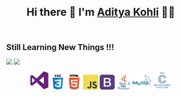 <h1 align='center'>
  Hi there 👋  I'm   <a href="https://github.com/adityakohli03">
  Aditya Kohli</a> 👨‍💻
</h1>
<br>

## Still Learning New Things !!!



<img src="https://github-readme-stats.vercel.app/api?username=adityakohli03&&show_icons=true&title_color=ffffff&icon_color=D308A8&text_color=daf7dc&bg_color=2980B9&count_private=true"/>
<img src="https://github-readme-stats.vercel.app/api/top-langs?username=adityakohli03&theme=dark&hide_langs_below=1"/>
<p align="center"> 
<img src=https://raw.githubusercontent.com/devicons/devicon/master/icons/visualstudio/visualstudio-plain.svg alt=vs-code width="50" height="50"/>
<img src=https://raw.githubusercontent.com/github/explore/80688e429a7d4ef2fca1e82350fe8e3517d3494d/topics/css/css.png alt=css3 width="40" height="40"/>
<img src=https://raw.githubusercontent.com/github/explore/80688e429a7d4ef2fca1e82350fe8e3517d3494d/topics/html/html.png alt=html5 width="40" height="40"/> 
<img src=https://raw.githubusercontent.com/github/explore/80688e429a7d4ef2fca1e82350fe8e3517d3494d/topics/javascript/javascript.png alt=javascript width="40" height="40"/> 
<img src=https://raw.githubusercontent.com/github/explore/80688e429a7d4ef2fca1e82350fe8e3517d3494d/topics/bootstrap/bootstrap.png alt=Bootstrap width="40" height="40"/> 
<img src=https://raw.githubusercontent.com/github/explore/80688e429a7d4ef2fca1e82350fe8e3517d3494d/topics/java/java.png alt=java width="40" height="40"/> 
<img src=https://raw.githubusercontent.com/devicons/devicon/master/icons/mysql/mysql-plain-wordmark.svg alt=mysql width="50" height="50"/>
  <img src=https://raw.githubusercontent.com/github/explore/80688e429a7d4ef2fca1e82350fe8e3517d3494d/topics/c/c.png alt=mysql width="50" height="50"/>
</p>
